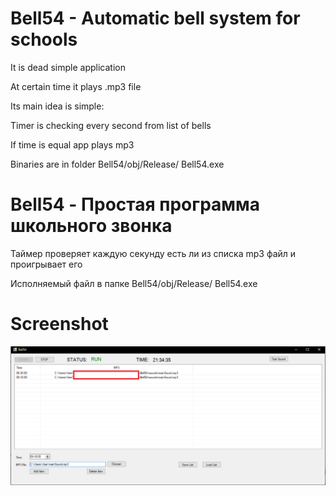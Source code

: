 # Bell54 - Automatic bell system for schools
It is dead simple application

At certain time it plays .mp3 file

Its main idea is simple:

Timer is checking every second from list of bells

If time is equal app plays mp3

Binaries are in folder Bell54/obj/Release/ Bell54.exe

# Bell54 - Простая программа школьного звонка

Таймер проверяет каждую секунду есть ли из списка mp3 файл и проигрывает его

Исполняемый файл в папке Bell54/obj/Release/ Bell54.exe

Screenshot
======
![Screenshot](Screenshot.png)
